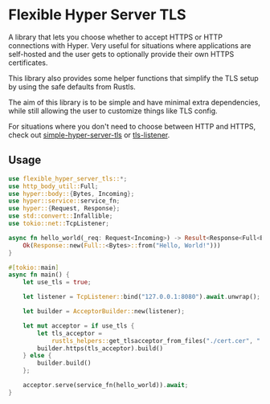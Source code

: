 # Flexible Hyper Server TLS

A library that lets you choose whether to accept HTTPS or HTTP connections with Hyper. Very useful for situations where applications are self-hosted and the user gets to optionally provide their own HTTPS certificates.

This library also provides some helper functions that simplify the TLS setup by using the safe defaults from Rustls.

The aim of this library is to be simple and have minimal extra dependencies, while still allowing the user to customize things like TLS config.

For situations where you don't need to choose between HTTP and HTTPS, check out [simple-hyper-server-tls](https://crates.io/crates/simple-hyper-server-tls) or [tls-listener](https://crates.io/crates/tls-listener).

## Usage
```rust
use flexible_hyper_server_tls::*;
use http_body_util::Full;
use hyper::body::{Bytes, Incoming};
use hyper::service::service_fn;
use hyper::{Request, Response};
use std::convert::Infallible;
use tokio::net::TcpListener;

async fn hello_world(_req: Request<Incoming>) -> Result<Response<Full<Bytes>>, Infallible> {
    Ok(Response::new(Full::<Bytes>::from("Hello, World!")))
}

#[tokio::main]
async fn main() {
    let use_tls = true;

    let listener = TcpListener::bind("127.0.0.1:8080").await.unwrap();

    let builder = AcceptorBuilder::new(listener);

    let mut acceptor = if use_tls {
        let tls_acceptor =
            rustls_helpers::get_tlsacceptor_from_files("./cert.cer", "./key.pem").unwrap();
        builder.https(tls_acceptor).build()
    } else {
        builder.build()
    };

    acceptor.serve(service_fn(hello_world)).await;
}
```
